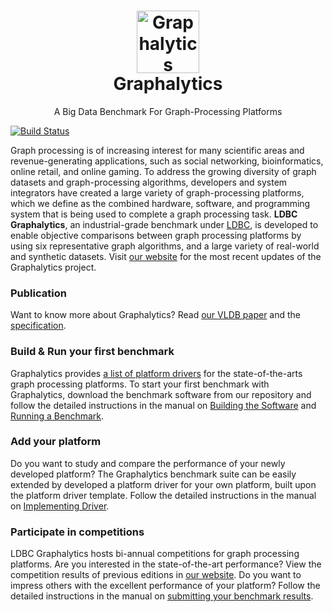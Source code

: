 <h1 align="center">
    <img src="https://graphalytics.org/assets/cube-overview.png" width="100" alt="Graphalytics">
    <br>
    Graphalytics
</h1>
<p align="center">
    A Big Data Benchmark For Graph-Processing Platforms
</p>

[![Build Status](https://jenkins.tribler.org/buildStatus/icon?job=Graphalytics/Core_master)](https://jenkins.tribler.org/job/Graphalytics/job/Core_master/)

Graph processing is of increasing interest for many scientific areas and revenue-generating applications, such as social networking, bioinformatics, online retail, and online gaming. To address the growing diversity of graph datasets and graph-processing algorithms, developers and system integrators have created a large variety of graph-processing platforms, which we define as the combined hardware, software, and programming system that is being used to complete a graph processing task. **LDBC Graphalytics**, an industrial-grade benchmark under [LDBC](http://ldbcouncil.org), is developed to enable objective comparisons between graph processing platforms by using six representative graph algorithms, and a large variety of real-world and synthetic datasets. Visit [our website](https://graphalytics.org) for the most recent updates of the Graphalytics project.

### Publication
Want to know more about Graphalytics? Read [our VLDB paper](http://www.vldb.org/pvldb/vol9/p1317-iosup.pdf) and the [specification](https://github.com/ldbc/ldbc_graphalytics_docs).

### Build & Run your first benchmark
Graphalytics provides [a list of platform drivers](https://graphalytics.org/software) for the state-of-the-arts graph processing platforms. To start your first benchmark with Graphalytics, download the benchmark software from our repository and follow the detailed instructions in the manual on [Building the Software](https://github.com/ldbc/ldbc_graphalytics/wiki/Documentation%3A-Software-Build) and [Running a Benchmark](https://github.com/ldbc/ldbc_graphalytics/wiki/Manual:-Running-Benchmark).


### Add your platform
Do you want to study and compare the performance of your newly developed platform? The Graphalytics benchmark suite can be easily extended by developed a platform driver for your own platform, built upon the platform driver template. Follow the detailed instructions in the manual on [Implementing Driver](https://github.com/ldbc/ldbc_graphalytics/wiki/Manual:-Implementing-Driver).

### Participate in competitions
LDBC Graphalytics hosts bi-annual competitions for graph processing platforms. Are you interested in the state-of-the-art performance? View the competition results of previous editions in [our website](https://graphalytics.org/competition). Do you want to impress others with the excellent performance of your platform? Follow the detailed instructions in the manual on [submitting your benchmark results](https://github.com/ldbc/ldbc_graphalytics/wiki/Manual%3A-Submitting-Result).


